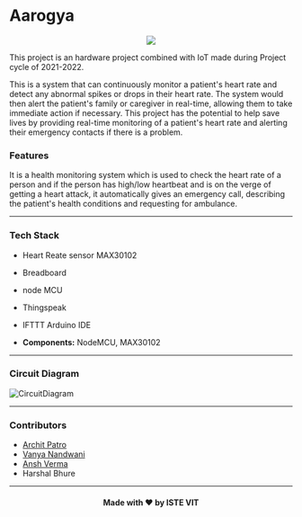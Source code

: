 # Aarogya

<div align="center">
	<a href="https://istevit.in/" target="_blank">
		<img src="https://ik.imagekit.io/pjbsfzv5ci/111881788-33353b80-89d8-11eb-9db1-746eba087b05_60cRdfJ_4C.png?updatedAt=1636800410212">
	</a>
</div>

This project is an hardware project combined with IoT made during Project cycle of 2021-2022.

This is a system that can continuously monitor a patient's heart rate and detect any abnormal spikes or drops in their heart rate. The system would then alert the patient's family or caregiver in real-time, allowing them to take immediate action if necessary. This project has the potential to help save lives by providing real-time monitoring of a patient's heart rate and alerting their emergency contacts if there is a problem.

### Features

It is a health monitoring system which is used to check the heart rate of a person and if the person has high/low heartbeat and is on the verge of getting a heart attack, it automatically gives an emergency call, describing the patient's health conditions and requesting for ambulance.

---

### Tech Stack 

- Heart Reate sensor MAX30102
- Breadboard
- node MCU
- Thingspeak
- IFTTT Arduino IDE

- **Components:** NodeMCU, MAX30102

---

### Circuit Diagram

![CircuitDiagram](https://user-images.githubusercontent.com/91776131/213242261-07d7a4be-4740-446d-a5d2-b3b9169d31a4.jpg)

---

### Contributors

- [Archit Patro](https://github.com/Archit-Patro)
- [Vanya Nandwani](https://github.com/vannyyyaaa)
- [Ansh Verma](https://github.com/anshverma1612)
- Harshal Bhure

---

<h4 align="center">Made with ❤️ by ISTE VIT </h4>
